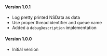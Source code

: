 #### Version 1.0.1

* Log pretty printed NSData as data
* Use proper thread identifier and queue name
* Added a `debugDescription` implementation

#### Version 1.0.0

* Initial version
